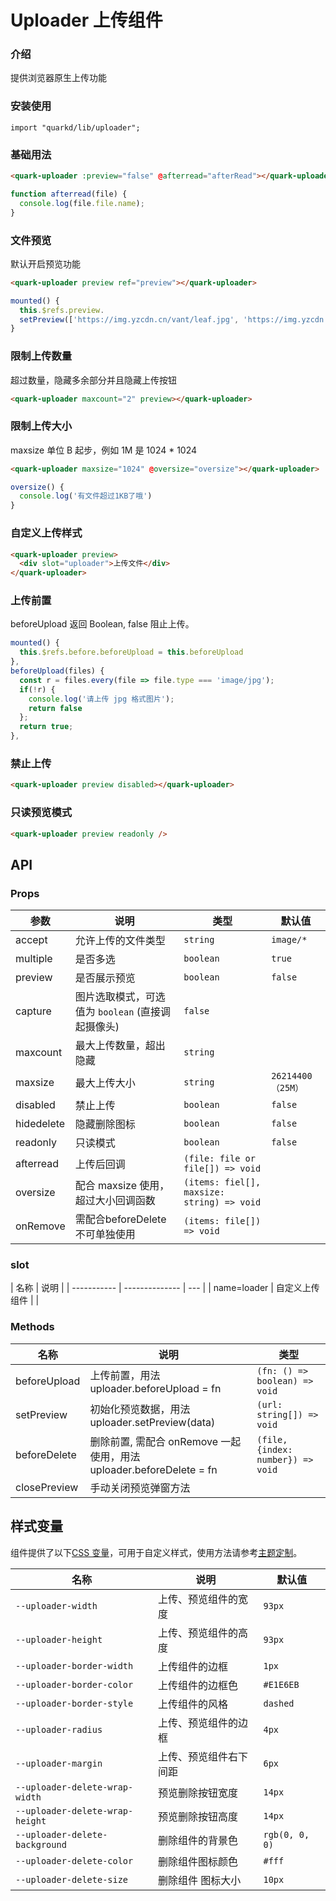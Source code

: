 # Uploader 上传组件

### 介绍

提供浏览器原生上传功能

### 安装使用

```tsx
import "quarkd/lib/uploader";
```

### 基础用法

```html
<quark-uploader :preview="false" @afterread="afterRead"></quark-uploader>
```

```js
function afterread(file) {
  console.log(file.file.name);
}
```

### 文件预览

默认开启预览功能

```html
<quark-uploader preview ref="preview"></quark-uploader>
```

```js
mounted() {
  this.$refs.preview.
  setPreview(['https://img.yzcdn.cn/vant/leaf.jpg', 'https://img.yzcdn.cn/vant/leaf.jpg');
}
```

### 限制上传数量

超过数量，隐藏多余部分并且隐藏上传按钮

```html
<quark-uploader maxcount="2" preview></quark-uploader>
```

### 限制上传大小

maxsize 单位 B 起步，例如 1M 是 1024 \* 1024

```html
<quark-uploader maxsize="1024" @oversize="oversize"></quark-uploader>
```

```js
oversize() {
  console.log('有文件超过1KB了哦')
}
```

### 自定义上传样式

```html
<quark-uploader preview>
  <div slot="uploader">上传文件</div>
</quark-uploader>
```

### 上传前置

beforeUpload 返回 Boolean, false 阻止上传。

```js
mounted() {
  this.$refs.before.beforeUpload = this.beforeUpload
},
beforeUpload(files) {
  const r = files.every(file => file.type === 'image/jpg');
  if(!r) {
    console.log('请上传 jpg 格式图片');
    return false
  };
  return true;
},
```

### 禁止上传

```html
<quark-uploader preview disabled></quark-uploader>
```

### 只读预览模式

```html
<quark-uploader preview readonly />
```

## API

### Props

| 参数       | 说明                                              | 类型                                       | 默认值             |
| ---------- | ------------------------------------------------- | ------------------------------------------ | ------------------ |
| accept     | 允许上传的文件类型                                | `string`                                   | `image/*`          |
| multiple   | 是否多选                                          | `boolean`                                  | `true`             |
| preview    | 是否展示预览                                      | `boolean`                                  | `false`            |
| capture    | 图片选取模式，可选值为 `boolean` (直接调起摄像头) | `false`                                    |
| maxcount   | 最大上传数量，超出隐藏                            | `string`                                   |
| maxsize    | 最大上传大小                                      | `string`                                   | `26214400 （25M）` |
| disabled   | 禁止上传                                          | `boolean`                                  | `false`            |
| hidedelete | 隐藏删除图标                                      | `boolean`                                  | `false`            |
| readonly   | 只读模式                                          | `boolean`                                  | `false`            |
| afterread  | 上传后回调                                        | `(file: file or file[]) => void`           |                    |
| oversize   | 配合 maxsize 使用，超过大小回调函数               | `(items: fiel[], maxsize: string) => void` |                    |
| onRemove  | 需配合beforeDelete 不可单独使用            | `(items: file[]) => void` |                    |

### slot

| 名称        | 说明           |
| ----------- | -------------- | --- |
| name=loader | 自定义上传组件 |     |

### Methods

| 名称            | 说明                                           | 类型                              |
| --------------- | ---------------------------------------------- | --------------------------------- |
| beforeUpload | 上传前置，用法 uploader.beforeUpload = fn    | `(fn: () => boolean) => void`     |
| setPreview      | 初始化预览数据，用法 uploader.setPreview(data) | `(url: string[]) => void`         |
| beforeDelete    | 删除前置, 需配合 onRemove 一起使用，用法 uploader.beforeDelete = fn      | `(file, {index: number}) => void` |
| closePreview    | 手动关闭预览弹窗方法                           |                                   |

## 样式变量

组件提供了以下[CSS 变量](https://developer.mozilla.org/zh-CN/docs/Web/CSS/Using_CSS_custom_properties)，可用于自定义样式，使用方法请参考[主题定制](#/zh-CN/guide/theme)。

| 名称                            | 说明                   | 默认值         |
| ------------------------------- | ---------------------- | -------------- |
| `--uploader-width`              | 上传、预览组件的宽度   | `93px`         |
| `--uploader-height`             | 上传、预览组件的高度   | `93px`         |
| `--uploader-border-width`       | 上传组件的边框         | `1px`          |
| `--uploader-border-color`       | 上传组件的边框色       | `#E1E6EB`      |
| `--uploader-border-style`       | 上传组件的风格         | `dashed`       |
| `--uploader-radius`             | 上传、预览组件的边框   | `4px`          |
| `--uploader-margin`             | 上传、预览组件右下间距 | `6px`          |
| `--uploader-delete-wrap-width`  | 预览删除按钮宽度       | `14px`         |
| `--uploader-delete-wrap-height` | 预览删除按钮高度       | `14px`         |
| `--uploader-delete-background`  | 删除组件的背景色       | `rgb(0, 0, 0)` |
| `--uploader-delete-color`       | 删除组件图标颜色       | `#fff`         |
| `--uploader-delete-size`        | 删除组件 图标大小      | `10px`         |
